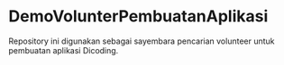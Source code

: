 # DemoVolunterPembuatanAplikasi
Repository ini digunakan sebagai sayembara pencarian volunteer untuk pembuatan aplikasi Dicoding.
